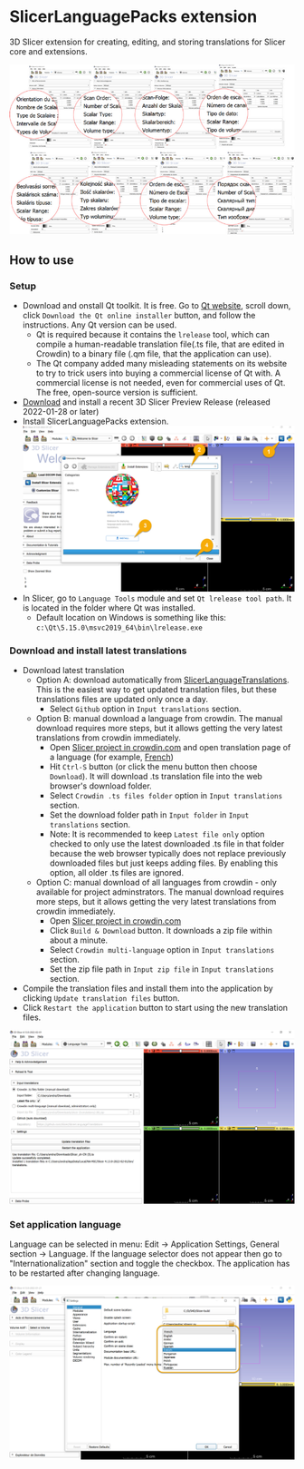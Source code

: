 # SlicerLanguagePacks extension

3D Slicer extension for creating, editing, and storing translations for Slicer core and extensions.

![](Docs/ExampleTranslations.png)

## How to use

### Setup

- Download and onstall Qt toolkit. It is free. Go to [Qt website](https://www.qt.io/download-open-source), scroll down, click `Download the Qt online installer` button, and follow the instructions. Any Qt version can be used.
  - Qt is required because it contains the `lrelease` tool, which can compile a human-readable translation file(.ts file, that are edited in Crowdin) to a binary file (.qm file, that the application can use).
  - The Qt company added many misleading statements on its website to try to trick users into buying a commercial license of Qt with. A commercial license is not needed, even for commercial uses of Qt. The free, open-source version is sufficient.
- [Download](https://download.slicer.org) and install a recent 3D Slicer Preview Release (released 2022-01-28 or later)
- Install SlicerLanguagePacks extension.
  ![](Docs/ExtensionInstall.png)
- In Slicer, go to `Language Tools` module and set `Qt lrelease tool path`. It is located in the folder where Qt was installed.
  - Default location on Windows is something like this: `c:\Qt\5.15.0\msvc2019_64\bin\lrelease.exe`

### Download and install latest translations

- Download latest translation
  - Option A: download automatically from [SlicerLanguageTranslations](https://github.com/Slicer/SlicerLanguageTranslations). This is the easiest way to get updated translation files, but these translations files are updated only once a day.
    - Select `Github` option in `Input translations` section.
  - Option B: manual download a language from crowdin. The manual download requires more steps, but it allows getting the very latest translations from crowdin immediately.
    - Open [Slicer project in crowdin.com](https://crowdin.com/project/slicer) and open translation page of a language (for example, [French](https://crowdin.com/translate/slicer/11/en-fr))
    - Hit `Ctrl-S` button (or click the menu button then choose `Download`). It will download .ts translation file into the web browser's download folder.
    - Select `Crowdin .ts files folder` option in `Input translations` section.
    - Set the download folder path in `Input folder` in `Input translations` section.
    - Note: It is recommended to keep `Latest file only` option checked to only use the latest downloaded .ts file in that folder because the web browser typically does not replace previously downloaded files but just keeps adding files. By enabling this option, all older .ts files are ignored.
  - Option C: manual download of all languages from crowdin - only available for project adminstrators. The manual download requires more steps, but it allows getting the very latest translations from crowdin immediately.
    - Open [Slicer project in crowdin.com](https://crowdin.com/project/slicer)
    - Click `Build & Download` button. It downloads a zip file within about a minute.
    - Select `Crowdin multi-language` option in `Input translations` section.
    - Set the zip file path in `Input zip file` in `Input translations` section.
- Compile the translation files and install them into the application by clicking `Update translation files` button.
- Click `Restart the application` button to start using the new translation files.

![](Docs/LanguageTools.png)

### Set application language

Language can be selected in menu: Edit -> Application Settings, General section -> Language. If the language selector does not appear then go to "Internationalization" section and toggle the checkbox. The application has to be restarted after changing language.

![](Docs/LanguageSelector.png)
